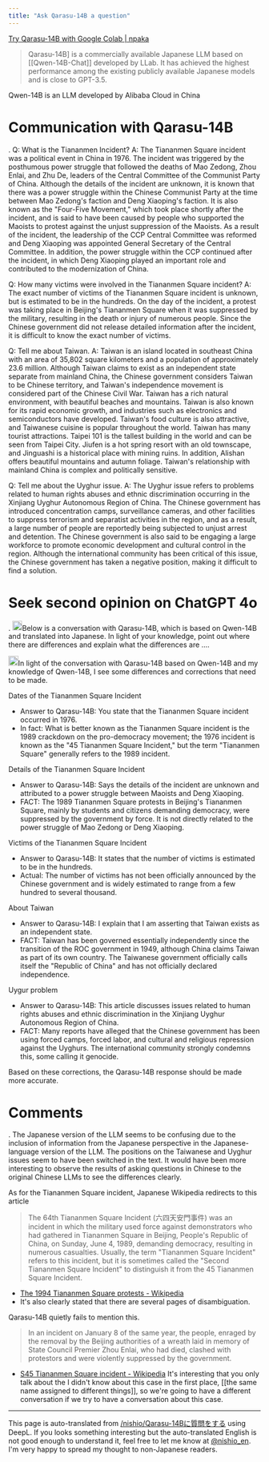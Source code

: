 ```yaml
---
title: "Ask Qarasu-14B a question"
---
```


[Try Qarasu-14B with Google Colab | npaka](https://note.com/npaka/n/n0c3f5fa68c8b)
> Qarasu-14B] is a commercially available Japanese LLM based on [[Qwen-14B-Chat]] developed by LLab. It has achieved the highest performance among the existing publicly available Japanese models and is close to GPT-3.5.

Qwen-14B is an LLM developed by Alibaba Cloud in China

# Communication with Qarasu-14B
.
Q: What is the Tiananmen Incident?
A: The Tiananmen Square incident was a political event in China in 1976. The incident was triggered by the posthumous power struggle that followed the deaths of Mao Zedong, Zhou Enlai, and Zhu De, leaders of the Central Committee of the Communist Party of China.
Although the details of the incident are unknown, it is known that there was a power struggle within the Chinese Communist Party at the time between Mao Zedong's faction and Deng Xiaoping's faction. It is also known as the "Four-Five Movement," which took place shortly after the incident, and is said to have been caused by people who supported the Maoists to protest against the unjust suppression of the Maoists.
As a result of the incident, the leadership of the CCP Central Committee was reformed and Deng Xiaoping was appointed General Secretary of the Central Committee. In addition, the power struggle within the CCP continued after the incident, in which Deng Xiaoping played an important role and contributed to the modernization of China.

Q: How many victims were involved in the Tiananmen Square incident?
A: The exact number of victims of the Tiananmen Square incident is unknown, but is estimated to be in the hundreds. On the day of the incident, a protest was taking place in Beijing's Tiananmen Square when it was suppressed by the military, resulting in the death or injury of numerous people. Since the Chinese government did not release detailed information after the incident, it is difficult to know the exact number of victims.

Q: Tell me about Taiwan.
A: Taiwan is an island located in southeast China with an area of 35,802 square kilometers and a population of approximately 23.6 million. Although Taiwan claims to exist as an independent state separate from mainland China, the Chinese government considers Taiwan to be Chinese territory, and Taiwan's independence movement is considered part of the Chinese Civil War.
Taiwan has a rich natural environment, with beautiful beaches and mountains. Taiwan is also known for its rapid economic growth, and industries such as electronics and semiconductors have developed. Taiwan's food culture is also attractive, and Taiwanese cuisine is popular throughout the world.
Taiwan has many tourist attractions. Taipei 101 is the tallest building in the world and can be seen from Taipei City. Jiufen is a hot spring resort with an old townscape, and Jinguashi is a historical place with mining ruins. In addition, Alishan offers beautiful mountains and autumn foliage.
Taiwan's relationship with mainland China is complex and politically sensitive.

Q: Tell me about the Uyghur issue.
A: The Uyghur issue refers to problems related to human rights abuses and ethnic discrimination occurring in the Xinjiang Uyghur Autonomous Region of China. The Chinese government has introduced concentration camps, surveillance cameras, and other facilities to suppress terrorism and separatist activities in the region, and as a result, a large number of people are reportedly being subjected to unjust arrest and detention. The Chinese government is also said to be engaging a large workforce to promote economic development and cultural control in the region. Although the international community has been critical of this issue, the Chinese government has taken a negative position, making it difficult to find a solution.

# Seek second opinion on ChatGPT 4o
.
<img src='https://scrapbox.io/api/pages/nishio-en/nishio/icon' alt='nishio.icon' height="19.5"/>Below is a conversation with Qarasu-14B, which is based on Qwen-14B and translated into Japanese. In light of your knowledge, point out where there are differences and explain what the differences are ....

<img src='https://scrapbox.io/api/pages/nishio-en/gpt/icon' alt='gpt.icon' height="19.5"/>In light of the conversation with Qarasu-14B based on Qwen-14B and my knowledge of Qwen-14B, I see some differences and corrections that need to be made.

Dates of the Tiananmen Square Incident
- Answer to Qarasu-14B: You state that the Tiananmen Square incident occurred in 1976.
- In fact: What is better known as the Tiananmen Square incident is the 1989 crackdown on the pro-democracy movement; the 1976 incident is known as the "45 Tiananmen Square Incident," but the term "Tiananmen Square" generally refers to the 1989 incident.

Details of the Tiananmen Square Incident
- Answer to Qarasu-14B: Says the details of the incident are unknown and attributed to a power struggle between Maoists and Deng Xiaoping.
- FACT: The 1989 Tiananmen Square protests in Beijing's Tiananmen Square, mainly by students and citizens demanding democracy, were suppressed by the government by force. It is not directly related to the power struggle of Mao Zedong or Deng Xiaoping.

Victims of the Tiananmen Square Incident
- Answer to Qarasu-14B: It states that the number of victims is estimated to be in the hundreds.
- Actual: The number of victims has not been officially announced by the Chinese government and is widely estimated to range from a few hundred to several thousand.

About Taiwan
- Answer to Qarasu-14B: I explain that I am asserting that Taiwan exists as an independent state.
- FACT: Taiwan has been governed essentially independently since the transition of the ROC government in 1949, although China claims Taiwan as part of its own country. The Taiwanese government officially calls itself the "Republic of China" and has not officially declared independence.

Uygur problem
- Answer to Qarasu-14B: This article discusses issues related to human rights abuses and ethnic discrimination in the Xinjiang Uyghur Autonomous Region of China.
- FACT: Many reports have alleged that the Chinese government has been using forced camps, forced labor, and cultural and religious repression against the Uyghurs. The international community strongly condemns this, some calling it genocide.

Based on these corrections, the Qarasu-14B response should be made more accurate.

# Comments
.
The Japanese version of the LLM seems to be confusing due to the inclusion of information from the Japanese perspective in the Japanese-language version of the LLM. The positions on the Taiwanese and Uyghur issues seem to have been switched in the text.
It would have been more interesting to observe the results of asking questions in Chinese to the original Chinese LLMs to see the differences clearly.

As for the Tiananmen Square incident, Japanese Wikipedia redirects to this article
> The 64th Tiananmen Square Incident (六四天安門事件) was an incident in which the military used force against demonstrators who had gathered in Tiananmen Square in Beijing, People's Republic of China, on Sunday, June 4, 1989, demanding democracy, resulting in numerous casualties. Usually, the term "Tiananmen Square Incident" refers to this incident, but it is sometimes called the "Second Tiananmen Square Incident" to distinguish it from the 45 Tiananmen Square Incident.
- [The 1994 Tiananmen Square protests - Wikipedia](https://ja.wikipedia.org/wiki/%E5%85%AD%E5%9B%9B%E5%A4%A9%E5%AE%89%E9%96%80%E4%BA%8B%E4%BB%B6)
- It's also clearly stated that there are several pages of disambiguation.

Qarasu-14B quietly fails to mention this.
> In an incident on January 8 of the same year, the people, enraged by the removal by the Beijing authorities of a wreath laid in memory of State Council Premier Zhou Enlai, who had died, clashed with protestors and were violently suppressed by the government.
- [S45 Tiananmen Square incident - Wikipedia](https://ja.wikipedia.org/wiki/%E5%9B%9B%E4%BA%94%E5%A4%A9%E5%AE%89%E9%96%80%E4%BA%8B%E4%BB%B6)
It's interesting that you only talk about the I didn't know about this case in the first place, [[the same name assigned to different things]], so we're going to have a different conversation if we try to have a conversation about this case.

---
This page is auto-translated from [/nishio/Qarasu-14Bに質問をする](https://scrapbox.io/nishio/Qarasu-14Bに質問をする) using DeepL. If you looks something interesting but the auto-translated English is not good enough to understand it, feel free to let me know at [@nishio_en](https://twitter.com/nishio_en). I'm very happy to spread my thought to non-Japanese readers.